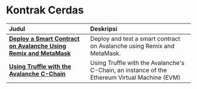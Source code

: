 # Kontrak Cerdas

| Judul | Deskripsi |
| :--- | :--- |
| [**Deploy a Smart Contract on Avalanche Using Remix and MetaMask**](deploy-a-smart-contract-on-avalanche-using-remix-and-metamask.md) | Deploy and test a smart contract on Avalanche using Remix and MetaMask. |
| [**Using Truffle with the Avalanche C-Chain**](using-truffle-with-the-avalanche-c-chain.md) | Using Truffle with the Avalanche's C-Chain, an instance of the Ethereum Virtual Machine \(EVM\) |

<!--stackedit_data:
eyJoaXN0b3J5IjpbLTE5MDY4NzU4NDVdfQ==
-->